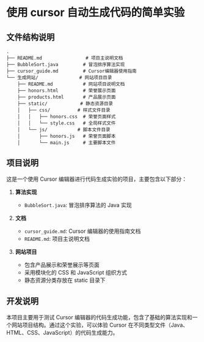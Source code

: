 # 使用 cursor 自动生成代码的简单实验

## 文件结构说明
```
.
├── README.md                # 项目主说明文档
├── BubbleSort.java         # 冒泡排序算法实现
├── cursor_guide.md         # Cursor编辑器使用指南
└── 生成网站/               # 网站项目目录
    ├── README.md           # 网站项目说明文档
    ├── honors.html         # 荣誉展示页面
    ├── products.html       # 产品展示页面
    ├── static/            # 静态资源目录
    │   ├── css/          # 样式文件目录
    │   │   ├── honors.css  # 荣誉页面样式
    │   │   └── style.css   # 全局样式文件
    │   └── js/           # 脚本文件目录
    │       ├── honors.js   # 荣誉页面脚本
    │       └── main.js     # 主要脚本文件
```

## 项目说明

这是一个使用 Cursor 编辑器进行代码生成实验的项目，主要包含以下部分：

1. **算法实现**
   - `BubbleSort.java`: 冒泡排序算法的 Java 实现

2. **文档**
   - `cursor_guide.md`: Cursor 编辑器的使用指南文档
   - `README.md`: 项目主说明文档

3. **网站项目**
   - 包含产品展示和荣誉展示等页面
   - 采用模块化的 CSS 和 JavaScript 组织方式
   - 静态资源分类存放在 static 目录下

## 开发说明

本项目主要用于测试 Cursor 编辑器的代码生成功能，包含了基础的算法实现和一个网站项目结构。通过这个实验，可以体验 Cursor 在不同类型文件（Java、HTML、CSS、JavaScript）的代码生成能力。 